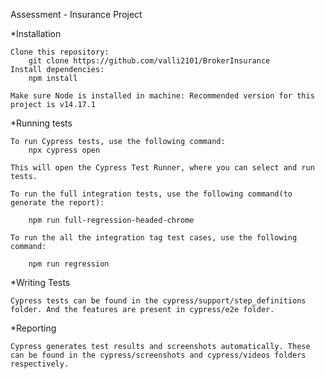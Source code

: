 Assessment - Insurance Project

*Installation

    Clone this repository:
        git clone https://github.com/valli2101/BrokerInsurance
    Install dependencies:
        npm install
        
    Make sure Node is installed in machine: Recommended version for this project is v14.17.1

*Running tests

    To run Cypress tests, use the following command:
        npx cypress open

    This will open the Cypress Test Runner, where you can select and run tests.

    To run the full integration tests, use the following command(to generate the report):

        npm run full-regression-headed-chrome

    To run the all the integration tag test cases, use the following command:

        npm run regression

*Writing Tests

    Cypress tests can be found in the cypress/support/step_definitions folder. And the features are present in cypress/e2e folder.

*Reporting

    Cypress generates test results and screenshots automatically. These can be found in the cypress/screenshots and cypress/videos folders respectively.
